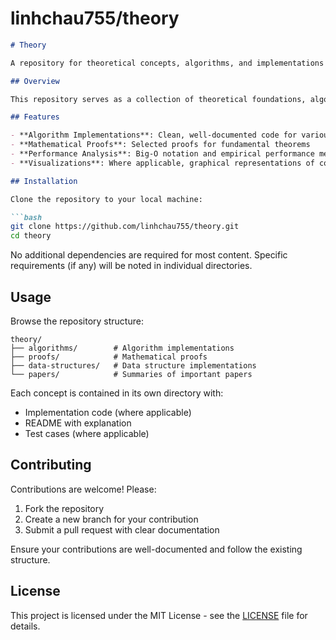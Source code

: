 # linhchau755/theory

```markdown
# Theory

A repository for theoretical concepts, algorithms, and implementations in computer science and mathematics.

## Overview

This repository serves as a collection of theoretical foundations, algorithms, and their practical implementations. It's designed for educational purposes, research reference, and personal knowledge consolidation.

## Features

- **Algorithm Implementations**: Clean, well-documented code for various algorithms
- **Mathematical Proofs**: Selected proofs for fundamental theorems
- **Performance Analysis**: Big-O notation and empirical performance measurements
- **Visualizations**: Where applicable, graphical representations of concepts

## Installation

Clone the repository to your local machine:

```bash
git clone https://github.com/linhchau755/theory.git
cd theory
```

No additional dependencies are required for most content. Specific requirements (if any) will be noted in individual directories.

## Usage

Browse the repository structure:

```
theory/
├── algorithms/        # Algorithm implementations
├── proofs/            # Mathematical proofs
├── data-structures/   # Data structure implementations
└── papers/            # Summaries of important papers
```

Each concept is contained in its own directory with:
- Implementation code (where applicable)
- README with explanation
- Test cases (where applicable)

## Contributing

Contributions are welcome! Please:
1. Fork the repository
2. Create a new branch for your contribution
3. Submit a pull request with clear documentation

Ensure your contributions are well-documented and follow the existing structure.

## License

This project is licensed under the MIT License - see the [LICENSE](LICENSE) file for details.
```